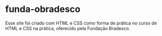 # funda-obradesco
Esse site foi criado com HTML e CSS como forma de prática no curso de HTML e CSS na prática, oferecido pela Fundação Bradesco.
